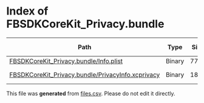 # Index of FBSDKCoreKit_Privacy.bundle

| Path | Type | Size | Format | Language | DiE Info | Notes | Hash |
| --- | --- | --- | --- | --- | --- | --- | --- |
| [FBSDKCoreKit_Privacy.bundle/Info.plist](./FBSDKCoreKit_Privacy.bundle/Info.plist) | Binary | 773 |  |  |  |  | ef9244c9549a87cb2e9620efb24d479d18a7f028757699799f6e55572c3b6662 |
| [FBSDKCoreKit_Privacy.bundle/PrivacyInfo.xcprivacy](./FBSDKCoreKit_Privacy.bundle/PrivacyInfo.xcprivacy) | Binary | 1859 | plain text[LF] | XML(1.0) |  |  | 94cd89ca7d9f1a7d247a16369ef2d7b072b256602f6040cf8bbdf52cb9c93b0a |


This file was **generated** from [files.csv](../../../../../../../../../files.csv). Please do not edit it directly.
